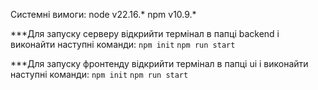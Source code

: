 Системні вимоги:
node v22.16.*
npm v10.9.*

***Для запуску серверу відкрийти термінал в папці backend і виконайти наступні команди:
```npm init```
```npm run start```

***Для запуску фронтенду відкрийти термінал в папці ui і виконайти наступні команди:
```npm init```
```npm run start```